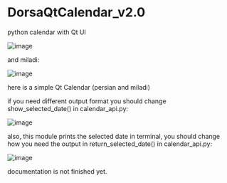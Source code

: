 # DorsaQtCalendar_v2.0
python calendar with Qt UI

![image](https://github.com/itsbigz/DorsaQtCalendar_v2.0/assets/15060300/93cbc901-00c1-4068-b24c-84a7ed1cc811)

and miladi:

![image](https://github.com/itsbigz/DorsaQtCalendar_v2.0/assets/15060300/0864c5ff-f491-456d-a2be-539205df474f)

here is a simple Qt Calendar (persian and miladi)

if you need different output format you should change show_selected_date() in calendar_api.py:

![image](https://github.com/itsbigz/DorsaQtCalendar_v2.0/assets/15060300/c804074b-5190-4f83-9b86-2a3023339eef)

also, this module prints the selected date in terminal, you should change how you need the output in return_selected_date() in calendar_api.py:

![image](https://github.com/itsbigz/DorsaQtCalendar_v2.0/assets/15060300/7f922666-0627-4f0b-a9af-0500918ab6a2)

documentation is not finished yet.


